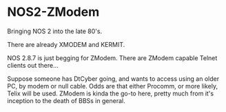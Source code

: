 # NOS2-ZModem
Bringing NOS 2 into the late 80's.

There are already XMODEM and KERMIT.

NOS 2.8.7 is just begging for ZModem.  There are ZModem capable Telnet clients out there...

Suppose someone has DtCyber going, and wants to access using an older PC, by modem or null cable.  Odds are that either Procomm, or more likely, Telix will be used.  ZModem is kinda the go-to here, pretty much from it's inception to the death of BBSs in general.
